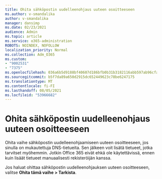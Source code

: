 ```yaml
---
title: Ohita sähköpostin uudelleenohjaus uuteen osoitteeseen
ms.author: v-smandalika
author: v-smandalika
manager: dansimp
ms.date: 02/23/2021
audience: Admin
ms.topic: article
ms.service: o365-administration
ROBOTS: NOINDEX, NOFOLLOW
localization_priority: Normal
ms.collection: Adm_O365
ms.custom:
- "9002531"
- "7375"
ms.openlocfilehash: 036a6b5d9188bf40607d186bfb0b31b3182116abb597ab96cfad48f9b3026936
ms.sourcegitcommit: b5f7da89a650d2915dc652449623c78be6247175
ms.translationtype: MT
ms.contentlocale: fi-FI
ms.lasthandoff: 08/05/2021
ms.locfileid: "53966682"
---
```

# <a name="skip-redirecting-email-to-new-address"></a>Ohita sähköpostin uudelleenohjaus uuteen osoitteeseen

Ohita vaihe sähköpostin uudelleenohjaamiseen uuteen osoitteeseen, jos sinulla on mukautettuja DNS-tietueita. Sen jälkeen voit lisätä tietueet, jotka tarvitset myöhemmin. Jotkin Office 365 eivät ehkä ole käytettävissä, ennen kuin lisäät tietueet manuaalisesti rekisteröijän kanssa.

Jos haluat ohittaa sähköpostin uudelleenohjauksen uuteen osoitteeseen, valitse **Ohita tämä vaihe > Tarkista**.